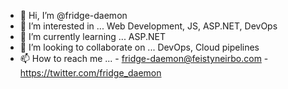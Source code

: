 - 👋 Hi, I’m @fridge-daemon
- 👀 I’m interested in ... Web Development, JS, ASP.NET, DevOps
- 🌱 I’m currently learning ... ASP.NET
- 💞️ I’m looking to collaborate on ... DevOps, Cloud pipelines
- 📫 How to reach me ... - fridge-daemon@feistyneirbo.com - https://twitter.com/fridge_daemon


<!---
fridge-daemon/fridge-daemon is a ✨ special ✨ repository because its `README.md` (this file) appears on your GitHub profile.
You can click the Preview link to take a look at your changes.
--->
